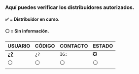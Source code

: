 ### Aquí puedes verificar los distribuidores autorizados.
#### ✅ = Distribuidor en curso.
#### ⚪ = Sin información.
 
| USUARIO          |   CÓDIGO                | CONTACTO    | ESTADO
| ------------     | ------------            | ------------| ------------
| [**¿?**]()        | `¿?` | `IG: ` | ❎
| ⚪        | ⚪               |  ⚪ | ⚪

